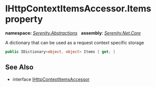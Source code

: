 # IHttpContextItemsAccessor.Items property
**namespace:** *[Serenity.Abstractions](../../README.md#serenity.abstractions-namespace)*   **assembly**: *[Serenity.Net.Core](../../README.md)*

A dictionary that can be used as a request context specific storage

```csharp
public IDictionary<object, object> Items { get; }
```

## See Also

* interface [IHttpContextItemsAccessor](../IHttpContextItemsAccessor.md)